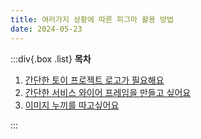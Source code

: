 ```yaml
---
title: 여러가지 상황에 따른 피그마 활용 방법
date: 2024-05-23
---
```


:::div{.box .list}
**목차**

1. [간단한 토이 프로젝트 로고가 필요해요](/figma-serenade/chapter06/06-1)
2. [간단한 서비스 와이어 프레임을 만들고 싶어요](/figma-serenade/chapter06/06-2)
3. [이미지 누끼를 따고싶어요](/figma-serenade/chapter06/06-3)

:::
